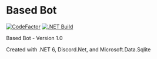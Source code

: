 # Based Bot

[![CodeFactor](https://www.codefactor.io/repository/github/the-mighty-mo/basedbot/badge)](https://www.codefactor.io/repository/github/the-mighty-mo/basedbot)
[![.NET Build](https://github.com/the-mighty-mo/BasedBot/actions/workflows/dotnet.yml/badge.svg)](https://github.com/the-mighty-mo/BasedBot/actions/workflows/dotnet.yml)

Based Bot - Version 1.0

Created with .NET 6, Discord.Net, and Microsoft.Data.Sqlite
